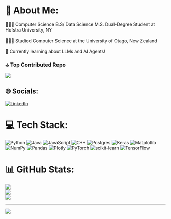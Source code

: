 # 💫 About Me:
👩🏻‍💻 Computer Science B.S/ Data Science M.S. Dual-Degree Student at Hofstra University, NY <br/>
<br>👩🏻‍🎓 Studied Computer Science at the University of Otago, New Zealand<br/>
<br>💭 Currently learning about LLMs and AI Agents!<br/>

### 🔝 Top Contributed Repo
![](https://github-contributor-stats.vercel.app/api?username=aishaahmadd&limit=5&theme=dark&combine_all_yearly_contributions=true)

## 🌐 Socials:
[![LinkedIn](https://img.shields.io/badge/LinkedIn-%230077B5.svg?logo=linkedin&logoColor=white)](https://linkedin.com/in/aishaahmad-cs) 

# 💻 Tech Stack:
![Python](https://img.shields.io/badge/python-3670A0?style=for-the-badge&logo=python&logoColor=ffdd54) ![Java](https://img.shields.io/badge/java-%23ED8B00.svg?style=for-the-badge&logo=openjdk&logoColor=white) ![JavaScript](https://img.shields.io/badge/javascript-%23323330.svg?style=for-the-badge&logo=javascript&logoColor=%23F7DF1E) ![C++](https://img.shields.io/badge/c++-%2300599C.svg?style=for-the-badge&logo=c%2B%2B&logoColor=white) ![Postgres](https://img.shields.io/badge/postgres-%23316192.svg?style=for-the-badge&logo=postgresql&logoColor=white) ![Keras](https://img.shields.io/badge/Keras-%23D00000.svg?style=for-the-badge&logo=Keras&logoColor=white) ![Matplotlib](https://img.shields.io/badge/Matplotlib-%23ffffff.svg?style=for-the-badge&logo=Matplotlib&logoColor=black) ![NumPy](https://img.shields.io/badge/numpy-%23013243.svg?style=for-the-badge&logo=numpy&logoColor=white) ![Pandas](https://img.shields.io/badge/pandas-%23150458.svg?style=for-the-badge&logo=pandas&logoColor=white) ![Plotly](https://img.shields.io/badge/Plotly-%233F4F75.svg?style=for-the-badge&logo=plotly&logoColor=white) ![PyTorch](https://img.shields.io/badge/PyTorch-%23EE4C2C.svg?style=for-the-badge&logo=PyTorch&logoColor=white) ![scikit-learn](https://img.shields.io/badge/scikit--learn-%23F7931E.svg?style=for-the-badge&logo=scikit-learn&logoColor=white) ![TensorFlow](https://img.shields.io/badge/TensorFlow-%23FF6F00.svg?style=for-the-badge&logo=TensorFlow&logoColor=white)
# 📊 GitHub Stats:
![](https://github-readme-stats.vercel.app/api?username=aishaahmadd&theme=synthwave&hide_border=false&include_all_commits=false&count_private=true)<br/>
![](https://github-readme-streak-stats.herokuapp.com/?user=aishaahmadd&theme=synthwave&hide_border=false)<br/>
![](https://github-readme-stats.vercel.app/api/top-langs/?username=aishaahmadd&theme=synthwave&hide_border=false&include_all_commits=false&count_private=true&layout=compact)


---
[![](https://visitcount.itsvg.in/api?id=aishaahmadd&icon=0&color=0)](https://visitcount.itsvg.in)

<!-- Proudly created with GPRM ( https://gprm.itsvg.in ) -->
